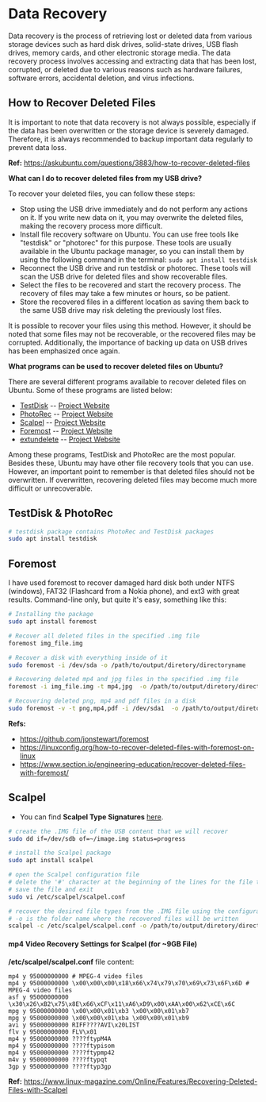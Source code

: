# Data Recovery

Data recovery is the process of retrieving lost or deleted data from various storage devices such as hard disk drives, solid-state drives, USB flash drives, memory cards, and other electronic storage media. The data recovery process involves accessing and extracting data that has been lost, corrupted, or deleted due to various reasons such as hardware failures, software errors, accidental deletion, and virus infections.

## How to Recover Deleted Files

It is important to note that data recovery is not always possible, especially if the data has been overwritten or the storage device is severely damaged. Therefore, it is always recommended to backup important data regularly to prevent data loss.

**Ref:** https://askubuntu.com/questions/3883/how-to-recover-deleted-files

**What can I do to recover deleted files from my USB drive?**

To recover your deleted files, you can follow these steps:

- Stop using the USB drive immediately and do not perform any actions on it. If you write new data on it, you may overwrite the deleted files, making the recovery process more difficult.
- Install file recovery software on Ubuntu. You can use free tools like "testdisk" or "photorec" for this purpose. These tools are usually available in the Ubuntu package manager, so you can install them by using the following command in the terminal: `sudo apt install testdisk`
- Reconnect the USB drive and run testdisk or photorec. These tools will scan the USB drive for deleted files and show recoverable files.
- Select the files to be recovered and start the recovery process. The recovery of files may take a few minutes or hours, so be patient.
- Store the recovered files in a different location as saving them back to the same USB drive may risk deleting the previously lost files.

It is possible to recover your files using this method. However, it should be noted that some files may not be recoverable, or the recovered files may be corrupted. Additionally, the importance of backing up data on USB drives has been emphasized once again.

**What programs can be used to recover deleted files on Ubuntu?**

There are several different programs available to recover deleted files on Ubuntu. Some of these programs are listed below:

- [TestDisk](#detailed-information-for-testdisk) -- [Project Website](https://www.cgsecurity.org/wiki/TestDisk)
- [PhotoRec](#detailed-information-for-photorec) -- [Project Website](https://www.cgsecurity.org/wiki/PhotoRec)
- [Scalpel](#detailed-information-for-scalpel) -- [Project Website](https://github.com/sleuthkit/scalpel)
- [Foremost](#detailed-information-for-foremost) -- [Project Website](https://github.com/gerryamurphy/Foremost)
- [extundelete](#detailed-information-for-extundelete) -- [Project Website](https://github.com/cherojeong/extundelete)

Among these programs, TestDisk and PhotoRec are the most popular. Besides these, Ubuntu may have other file recovery tools that you can use. However, an important point to remember is that deleted files should not be overwritten. If overwritten, recovering deleted files may become much more difficult or unrecoverable.

## TestDisk & PhotoRec

```BASH
# testdisk package contains PhotoRec and TestDisk packages
sudo apt install testdisk
```

## Foremost

I have used foremost to recover damaged hard disk both under NTFS (windows), FAT32 (Flashcard from a Nokia phone), and ext3 with great results. Command-line only, but quite it's easy, something like this:

```BASH
# Installing the package
sudo apt install foremost

# Recover all deleted files in the specified .img file
foremost img_file.img

# Recover a disk with everything inside of it
sudo foremost -i /dev/sda -o /path/to/output/diretory/directoryname

# Recovering deleted mp4 and jpg files in the specified .img file
foremost -i img_file.img -t mp4,jpg  -o /path/to/output/diretory/directoryname

# Recovering deleted png, mp4 and pdf files in a disk
sudo foremost -v -t png,mp4,pdf -i /dev/sda1  -o /path/to/output/diretory/directoryname -T
```

**Refs:**

- https://github.com/jonstewart/foremost
- https://linuxconfig.org/how-to-recover-deleted-files-with-foremost-on-linux
- https://www.section.io/engineering-education/recover-deleted-files-with-foremost/

## Scalpel

- You can find **Scalpel Type Signatures** [here](https://gist.github.com/cfgnunes/134c0e9bf6553fad62770f82a3c1e652).

```BASH
# create the .IMG file of the USB content that we will recover
sudo dd if=/dev/sdb of=~/image.img status=progress

# install the Scalpel package
sudo apt install scalpel

# open the Scalpel configuration file
# delete the '#' character at the beginning of the lines for the file types we want to perform recovery on
# save the file and exit
sudo vi /etc/scalpel/scalpel.conf

# recover the desired file types from the .IMG file using the configuration file
# -o is the folder name where the recovered files will be written
scalpel -c /etc/scalpel/scalpel.conf -o /path/to/output/diretory/directoryname /path/to/location/of/image.img
```

#### mp4 Video Recovery Settings for Scalpel (for ~9GB File)

**/etc/scalpel/scalpel.conf** file content:

```
mp4 y 95000000000 # MPEG-4 video files
mp4 y 95000000000 \x00\x00\x00\x18\x66\x74\x79\x70\x69\x73\x6F\x6D # MPEG-4 video files
asf y 95000000000 \x30\x26\xB2\x75\x8E\x66\xCF\x11\xA6\xD9\x00\xAA\x00\x62\xCE\x6C
mpg y 95000000000 \x00\x00\x01\xb3 \x00\x00\x01\xb7
mpg y 95000000000 \x00\x00\x01\xba \x00\x00\x01\xb9
avi y 95000000000 RIFF????AVI\x20LIST
flv y 95000000000 FLV\x01
mp4 y 95000000000 ????ftypM4A
mp4 y 95000000000 ????ftypisom
mp4 y 95000000000 ????ftypmp42
m4v y 95000000000 ????ftypqt
3gp y 95000000000 ????ftyp3gp
```

**Ref:** https://www.linux-magazine.com/Online/Features/Recovering-Deleted-Files-with-Scalpel

